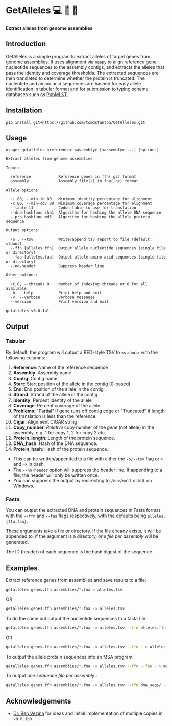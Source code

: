 # GetAlleles :computer: :dna: :microbe:
**Extract alleles from genome assemblies**

## Introduction
GetAlleles is a simple program to extract alleles of target genes from genome assemblies.
It uses alignment via [`mappy`](https://pypi.org/project/mappy/) to align reference gene
nucleotide sequences to the assembly contigs, and extracts the alleles that pass the identity
and coverage thresholds. The extracted sequences are then translated to determine whether the
protein is truncated. The nucleotide and amino acid sequences are hashed for easy allele
identification in tabular format and for submission to typing scheme databases such as
[PubMLST](https://pubmlst.org/).

## Installation
```bash
pip install git+https://github.com/tomdstanton/GetAlleles.git
```

## Usage
```
usage: getalleles <reference> <assembly> [<assembly> ...] [options]

Extract alleles from genome assemblies

Input:

  reference            Reference genes in ffn(.gz) format
  assembly             Assembly file(s) in fna(.gz) format

Allele options:

  -i 80, --min-id 80   Minimum identity percentage for alignment
  -c 80, --min-cov 80  Minimum coverage percentage for alignment
  --table 11           Codon table to use for translation
  --dna-hashfunc sha1  Algorithm for hashing the allele DNA sequence
  --pro-hashfunc md5   Algorithm for hashing the allele protein sequence

Output options:

  -o , --tsv           Write/append tsv report to file (default: stdout)
  --ffn [alleles.ffn]  Output allele nucleotide sequences (single file or directory)
  --faa [alleles.faa]  Output allele amino acid sequences (single file or directory)
  --no-header          Suppress header line

Other options:

  -t 0, --threads 0    Number of indexing threads or 0 for all available
  -h, --help           Print help and exit
  -v, --verbose        Verbose messages
  --version            Print version and exit

getalleles v0.0.1b1
```

## Output
### Tabular
By default, the program will output a BED-style TSV to `<stdout>` with the following columns:
1. **Reference**: Name of the reference sequence
1. **Assembly**: Assembly name
1. **Contig**: Contig name
1. **Start**: Start position of the allele in the contig (0-based)
1. **End**: End position of the allele in the contig
1. **Strand**: Strand of the allele in the contig
1. **Identity**: Percent identity of the allele
1. **Coverage**: Percent coverage of the allele
1. **Problems**: "Partial" if gene runs off contig edge or "Truncated" if length of translation is less than the reference.
1. **Cigar**: Alignment CIGAR string.
1. **Copy_number**: _Relative_ copy number of the _gene_ (not allele) in the assembly, e.g. 1 for copy 1, 2 for copy 2 etc.
1. **Protein_length**: Length of the protein sequence.
1. **DNA_hash**: Hash of the DNA sequence.
1. **Protein_hash**: Hash of the protein sequence.

* This can be written/appended to a file with either the `-o/--tsv` flag or `>` and `>>` in bash.
* The `--no-header` option will suppress the header line. If appending to a file, the header will only be written once.
* You can suppress the output by redirecting to `/dev/null` or `NUL` on Windows.

### Fasta
You can output the extracted DNA and protein sequences in Fasta format with the `--ffn` 
and `--faa` flags respectively, with the defaults being `alleles.{ffn,faa}`.

These arguments take a file or directory. If the file already exists, it will be appended to;
if the argument is a directory, _one file per assembly_ will be generated.

The ID (header) of each sequence is the hash digest of the sequence.

## Examples

Extract reference genes from assemblies and save results to a file:
```bash
getalleles genes.ffn assemblies/*.fna > alleles.tsv
```
OR
```bash
getalleles genes.ffn assemblies/*.fna -o alleles.tsv
```
To do the same but output the nucleotide sequences to a fasta file.
```bash
getalleles genes.ffn assemblies/*.fna -o alleles.tsv --ffn alleles.ffn
```
OR
```bash
getalleles genes.ffn assemblies/*.fna -o alleles.tsv --ffn - > alleles.ffn
```
To output the allele protein sequences into an MSA program:
```bash
getalleles genes.ffn assemblies/*.fna -o alleles.tsv --ffn --faa - > muscle
```
To output _one sequence file per assembly_ :
```bash
getalleles genes.ffn assemblies/*.fna -o alleles.tsv --ffn dna_seqs/ --faa protein_seqs/
```

## Acknowledgements
- [Dr. Ben Vezina](https://github.com/bananabenana) for ideas and initial implementation
of multiple copies in `v0.0.1b0`.
